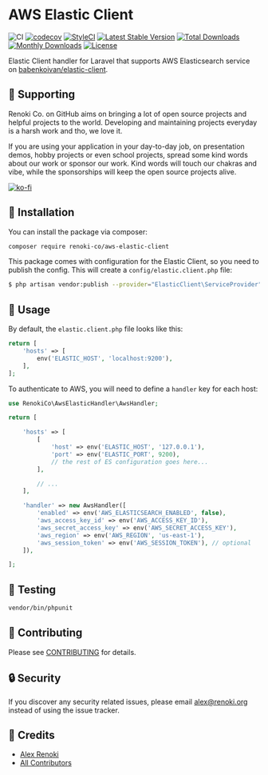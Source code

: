 AWS Elastic Client
==================

![CI](https://github.com/renoki-co/aws-elastic-client/workflows/CI/badge.svg?branch=master)
[![codecov](https://codecov.io/gh/renoki-co/aws-elastic-client/branch/master/graph/badge.svg)](https://codecov.io/gh/renoki-co/aws-elastic-client/branch/master)
[![StyleCI](https://github.styleci.io/repos/344591179/shield?branch=master)](https://github.styleci.io/repos/344591179)
[![Latest Stable Version](https://poser.pugx.org/renoki-co/aws-elastic-client/v/stable)](https://packagist.org/packages/renoki-co/aws-elastic-client)
[![Total Downloads](https://poser.pugx.org/renoki-co/aws-elastic-client/downloads)](https://packagist.org/packages/renoki-co/aws-elastic-client)
[![Monthly Downloads](https://poser.pugx.org/renoki-co/aws-elastic-client/d/monthly)](https://packagist.org/packages/renoki-co/aws-elastic-client)
[![License](https://poser.pugx.org/renoki-co/aws-elastic-client/license)](https://packagist.org/packages/renoki-co/aws-elastic-client)

Elastic Client handler for Laravel that supports AWS Elasticsearch service on [babenkoivan/elastic-client](https://github.com/babenkoivan/elastic-client).

## 🤝 Supporting

Renoki Co. on GitHub aims on bringing a lot of open source projects and helpful projects to the world. Developing and maintaining projects everyday is a harsh work and tho, we love it.

If you are using your application in your day-to-day job, on presentation demos, hobby projects or even school projects, spread some kind words about our work or sponsor our work. Kind words will touch our chakras and vibe, while the sponsorships will keep the open source projects alive.

[![ko-fi](https://www.ko-fi.com/img/githubbutton_sm.svg)](https://ko-fi.com/R6R42U8CL)

## 🚀 Installation

You can install the package via composer:

```bash
composer require renoki-co/aws-elastic-client
```

This package comes with configuration for the Elastic Client, so you need to publish the config. This will create a `config/elastic.client.php` file:

```bash
$ php artisan vendor:publish --provider="ElasticClient\ServiceProvider"
```

## 🙌 Usage

By default, the `elastic.client.php` file looks like this:

```php
return [
    'hosts' => [
        env('ELASTIC_HOST', 'localhost:9200'),
    ],
];
```

To authenticate to AWS, you will need to define a `handler` key for each host:

```php
use RenokiCo\AwsElasticHandler\AwsHandler;

return [

    'hosts' => [
        [
            'host' => env('ELASTIC_HOST', '127.0.0.1'),
            'port' => env('ELASTIC_PORT', 9200),
            // the rest of ES configuration goes here...
        ],

        // ...
    ],

    'handler' => new AwsHandler([
        'enabled' => env('AWS_ELASTICSEARCH_ENABLED', false),
        'aws_access_key_id' => env('AWS_ACCESS_KEY_ID'),
        'aws_secret_access_key' => env('AWS_SECRET_ACCESS_KEY'),
        'aws_region' => env('AWS_REGION', 'us-east-1'),
        'aws_session_token' => env('AWS_SESSION_TOKEN'), // optional
    ]),

];
```

## 🐛 Testing

``` bash
vendor/bin/phpunit
```

## 🤝 Contributing

Please see [CONTRIBUTING](CONTRIBUTING.md) for details.

## 🔒  Security

If you discover any security related issues, please email alex@renoki.org instead of using the issue tracker.

## 🎉 Credits

- [Alex Renoki](https://github.com/rennokki)
- [All Contributors](../../contributors)
